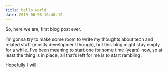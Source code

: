 ```yaml
---
title: hello world
date: 2019-06-08 10:40:12
---
```

So, here we are, first blog post ever.

I’m gonna try to make some room to write my thoughts about tech and related stuff (mostly development though), but this blog might stay empty for a while.
I’ve been meaning to start one for some time (years) now, so at least the thing is in place, all that’s left for me is to start rambling.

Hopefully I will.
